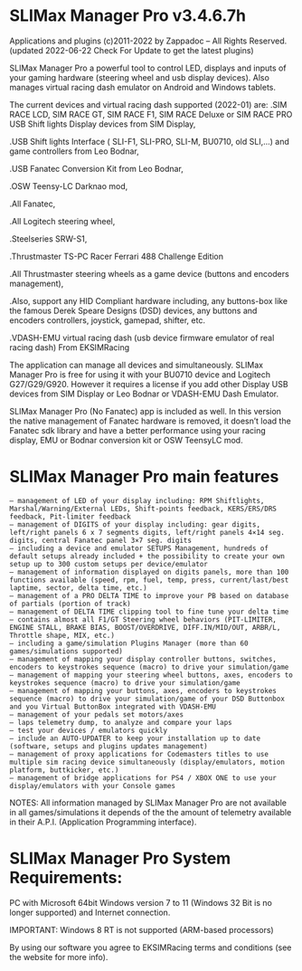# SLIMax Manager Pro v3.4.6.7h
Applications and plugins (c)2011-2022 by Zappadoc – All Rights Reserved.
(updated 2022-06-22 Check For Update to get the latest plugins)

SLIMax Manager Pro a powerful tool to control LED, displays and inputs of your gaming hardware (steering wheel and usb display devices). Also manages virtual racing dash emulator on Android and Windows tablets.

The current devices and virtual racing dash supported (2022-01) are:
.SIM RACE LCD, SIM RACE GT, SIM RACE F1, SIM RACE Deluxe or SIM RACE PRO USB Shift lights Display devices from SIM Display,

.USB Shift lights Interface ( SLI-F1, SLI-PRO, SLI-M, BU0710, old SLI,…) and game controllers from Leo Bodnar,

.USB Fanatec Conversion Kit from Leo Bodnar,

.OSW Teensy-LC Darknao mod,

.All Fanatec,

.All Logitech steering wheel,

.Steelseries SRW-S1,

.Thrustmaster TS-PC Racer Ferrari 488 Challenge Edition

.All Thrustmaster steering wheels as a game device (buttons and encoders management),

.Also, support any HID Compliant hardware including, any buttons-box like the famous Derek Speare Designs (DSD) devices, any buttons and encoders controllers, joystick, gamepad, shifter, etc.

.VDASH-EMU virtual racing dash (usb device firmware emulator of real racing dash) From EKSIMRacing

The application can manage all devices and simultaneously. SLIMax Manager Pro is free for using it with your BU0710 device and Logitech G27/G29/G920. However it requires a license if you add other Display USB devices from SIM Display or Leo Bodnar or VDASH-EMU Dash Emulator.

SLIMax Manager Pro (No Fanatec) app is included as well. In this version the native management of Fanatec hardware is removed, it doesn’t load the Fanatec sdk library and have a better performance using your racing display, EMU or Bodnar conversion kit or OSW TeensyLC mod.

# SLIMax Manager Pro main features

    – management of LED of your display including: RPM Shiftlights, Marshal/Warning/External LEDs, Shift-points feedback, KERS/ERS/DRS feedback, Pit-limiter feedback
    – management of DIGITS of your display including: gear digits, left/right panels 6 x 7 segments digits, left/right panels 4×14 seg. digits, central Fanatec panel 3×7 seg. digits
    – including a device and emulator SETUPS Management, hundreds of default setups already included + the possibility to create your own setup up to 300 custom setups per device/emulator
    – management of information displayed on digits panels, more than 100 functions available (speed, rpm, fuel, temp, press, current/last/best laptime, sector, delta time, etc.)
    – management of a PRO DELTA TIME to improve your PB based on database of partials (portion of track)
    – management of DELTA TIME clipping tool to fine tune your delta time
    – contains almost all F1/GT Steering wheel behaviors (PIT-LIMITER, ENGINE STALL, BRAKE BIAS, BOOST/OVERDRIVE, DIFF.IN/MID/OUT, ARBR/L, Throttle shape, MIX, etc.)
    – including a game/simulation Plugins Manager (more than 60 games/simulations supported)
    – management of mapping your display controller buttons, switches, encoders to keystrokes sequence (macro) to drive your simulation/game
    – management of mapping your steering wheel buttons, axes, encoders to keystrokes sequence (macro) to drive your simulation/game
    – management of mapping your buttons, axes, encoders to keystrokes sequence (macro) to drive your simulation/game of your DSD Buttonbox and you Virtual ButtonBox integrated with VDASH-EMU
    – management of your pedals set motors/axes
    – laps telemetry dump, to analyze and compare your laps
    – test your devices / emulators quickly
    – include an AUTO-UPDATER to keep your installation up to date (software, setups and plugins updates management)
    – management of proxy applications for Codemasters titles to use multiple sim racing device simultaneously (display/emulators, motion platform, buttkicker, etc.)
    – management of bridge applications for PS4 / XBOX ONE to use your display/emulators with your Console games

NOTES: All information managed by SLIMax Manager Pro are not available in all games/simulations it depends of the the amount of telemetry available in their A.P.I. (Application Programming interface).


# SLIMax Manager Pro System Requirements:

PC with Microsoft 64bit Windows version 7 to 11 (Windows 32 Bit is no longer supported) and Internet connection.

IMPORTANT:
Windows 8 RT is not supported (ARM-based processors)

By using our software you agree to EKSIMRacing terms and conditions (see the website for more info).


